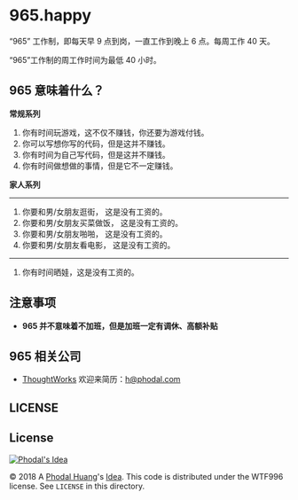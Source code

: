 # 965.happy

“965” 工作制，即每天早 9 点到岗，一直工作到晚上 6 点。每周工作 40 天。

“965”工作制的周工作时间为最低 40 小时。

## 965 意味着什么？

**常规系列**

1. 你有时间玩游戏，这不仅不赚钱，你还要为游戏付钱。
2. 你可以写想你写的代码，但是这并不赚钱。
3. 你有时间为自己写代码，但是这并不赚钱。
4. 你有时间做想做的事情，但是它不一定赚钱。

**家人系列**

---

1. 你要和男/女朋友逛街，    这是没有工资的。
2. 你要和男/女朋友买菜做饭， 这是没有工资的。
3. 你要和男/女朋友啪啪，    这是没有工资的。
4. 你要和男/女朋友看电影，  这是没有工资的。

---

1. 你有时间晒娃，这是没有工资的。


## 注意事项

 - **965 并不意味着不加班，但是加班一定有调休、高额补贴**

## 965 相关公司

 - [ThoughtWorks](https://www.thoughtworks.com/) 欢迎来简历：h@phodal.com

## LICENSE

License
---

[![Phodal's Idea](http://brand.phodal.com/shields/idea-small.svg)](http://ideas.phodal.com/)

© 2018 A [Phodal Huang](https://www.phodal.com)'s [Idea](http://github.com/phodal/ideas).  This code is distributed under the WTF996 license. See `LICENSE` in this directory.

